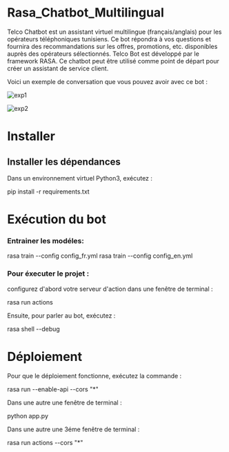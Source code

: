 # Rasa_Chatbot_Multilingual

Telco Chatbot est un assistant virtuel multilingue (français/anglais) pour les opérateurs téléphoniques tunisiens. Ce bot répondra à vos questions et fournira des recommandations sur les offres, promotions, etc. disponibles auprès des opérateurs sélectionnés. 
Telco Bot est développé par le framework RASA. Ce chatbot peut être utilisé comme point de départ pour créer un assistant de service client.

Voici un exemple de conversation que vous pouvez avoir avec ce bot :

![exp1](https://user-images.githubusercontent.com/47745783/185938094-1fc73719-7ac4-4d95-aeb4-44309554be24.PNG)



![exp2](https://user-images.githubusercontent.com/47745783/185938179-6e0253be-590c-4ef0-8ca1-aff8c4850b3c.PNG)


# Installer 

## Installer les dépendances

Dans un environnement virtuel Python3, exécutez :

pip install -r requirements.txt


# Exécution du bot 

### Entrainer les modéles: 

rasa train --config config_fr.yml 
rasa train --config config_en.yml

### Pour éxecuter le projet : 

configurez d'abord votre serveur d'action dans une fenêtre de terminal :

rasa run actions 

Ensuite, pour parler au bot, exécutez :

rasa shell --debug

# Déploiement 

Pour que le déploiement fonctionne, exécutez la commande :

rasa run --enable-api --cors "*" 

Dans une autre une fenêtre de terminal :

python app.py 

Dans une autre une 3éme fenêtre de terminal :

rasa run actions --cors "*"
